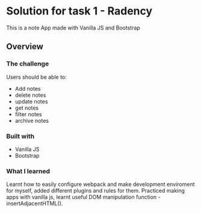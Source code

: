 # Solution for task 1 - Radency

This is a note App made with Vanilla JS and Bootstrap


## Overview

### The challenge

Users should be able to:

- Add notes
- delete notes
- update notes
- get notes
- filter notes
- archive notes

### Built with

- Vanilla JS
- Bootstrap

### What I learned

Learnt how to easily configure webpack and make development enviroment for myself, added different plugins and rules for them. Practiced making apps with vanilla js, learnt useful  DOM manipulation function - insertAdjacentHTML().


